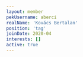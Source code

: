 ```yaml
---
layout: member
pekUsername: aberci
realName: 'Kovács Bertalan'
position: 'tag'
joinDate: 2020-04
interests: []
active: true
---
```

